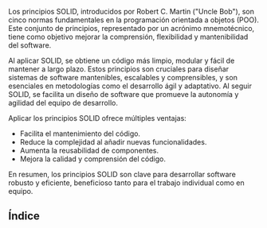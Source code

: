 
Los principios SOLID, introducidos por Robert C. Martin ("Uncle Bob"), son cinco normas fundamentales en la programación orientada a objetos (POO). Este conjunto de principios, representado por un acrónimo mnemotécnico, tiene como objetivo mejorar la comprensión, flexibilidad y mantenibilidad del software.

Al aplicar SOLID, se obtiene un código más limpio, modular y fácil de mantener a largo plazo. Estos principios son cruciales para diseñar sistemas de software mantenibles, escalables y comprensibles, y son esenciales en metodologías como el desarrollo ágil y adaptativo. Al seguir SOLID, se facilita un diseño de software que promueve la autonomía y agilidad del equipo de desarrollo.

Aplicar los principios SOLID ofrece múltiples ventajas:

- Facilita el mantenimiento del código.
- Reduce la complejidad al añadir nuevas funcionalidades.
- Aumenta la reusabilidad de componentes.
- Mejora la calidad y comprensión del código.

En resumen, los principios SOLID son clave para desarrollar software robusto y eficiente, beneficioso tanto para el trabajo individual como en equipo.

## Índice










